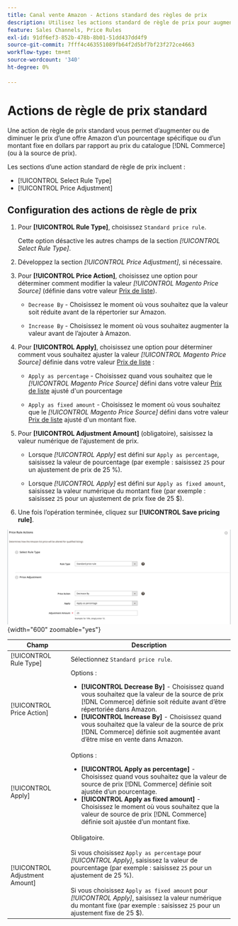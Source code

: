 ```yaml
---
title: Canal vente Amazon - Actions standard des règles de prix
description: Utilisez les actions standard de règle de prix pour augmenter ou diminuer le prix d’une offre Amazon par rapport au prix du catalogue Commerce (ou à la source du prix).
feature: Sales Channels, Price Rules
exl-id: 91df6ef3-852b-478b-8b01-51dd437dd4f9
source-git-commit: 7fff4c463551089fb64f2d5bf7bf23f272ce4663
workflow-type: tm+mt
source-wordcount: '340'
ht-degree: 0%

---
```


# Actions de règle de prix standard

Une action de règle de prix standard vous permet d’augmenter ou de diminuer le prix d’une offre Amazon d’un pourcentage spécifique ou d’un montant fixe en dollars par rapport au prix du catalogue [!DNL Commerce] (ou à la source de prix).

Les sections d’une action standard de règle de prix incluent :

- [!UICONTROL Select Rule Type]
- [!UICONTROL Price Adjustment]

## Configuration des actions de règle de prix

1. Pour **[!UICONTROL Rule Type]**, choisissez `Standard price rule`.

   Cette option désactive les autres champs de la section _[!UICONTROL Select Rule Type]_.

1. Développez la section _[!UICONTROL Price Adjustment]_, si nécessaire.

1. Pour **[!UICONTROL Price Action]**, choisissez une option pour déterminer comment modifier la valeur *[!UICONTROL Magento Price Source]* (définie dans votre valeur [Prix de liste](./listing-price.md)).

   - `Decrease By` - Choisissez le moment où vous souhaitez que la valeur soit réduite avant de la répertorier sur Amazon.

   - `Increase By` - Choisissez le moment où vous souhaitez augmenter la valeur avant de l’ajouter à Amazon.

1. Pour **[!UICONTROL Apply]**, choisissez une option pour déterminer comment vous souhaitez ajuster la valeur *[!UICONTROL Magento Price Source]* définie dans votre valeur [Prix de liste](./listing-price.md) :

   - `Apply as percentage` - Choisissez quand vous souhaitez que le *[!UICONTROL Magento Price Source]* défini dans votre valeur [Prix de liste](./listing-price.md) ajusté d&#39;un pourcentage

   - `Apply as fixed amount` - Choisissez le moment où vous souhaitez que le *[!UICONTROL Magento Price Source]* défini dans votre valeur [Prix de liste](./listing-price.md) ajusté d&#39;un montant fixe.

1. Pour **[!UICONTROL Adjustment Amount]** (obligatoire), saisissez la valeur numérique de l’ajustement de prix.

   - Lorsque *[!UICONTROL Apply]* est défini sur `Apply as percentage`, saisissez la valeur de pourcentage (par exemple : saisissez `25` pour un ajustement de prix de 25 %).

   - Lorsque *[!UICONTROL Apply]* est défini sur `Apply as fixed amount`, saisissez la valeur numérique du montant fixe (par exemple : saisissez `25` pour un ajustement de prix fixe de 25 $).

1. Une fois l’opération terminée, cliquez sur **[!UICONTROL Save pricing rule]**.

![Règle de prix standard](assets/ob-price-rule-action-standard-example.png){width="600" zoomable="yes"}

| Champ | Description |
|--------------------------------|-----------------------------------------------------------------------------------------------------------------------------------------------------------------------------------------------------------------------------------------------------------------------------------------------------------------------------------|
| [!UICONTROL Rule Type] | Sélectionnez `Standard price rule`. |
| [!UICONTROL Price Action] | Options :<ul><li>**[!UICONTROL Decrease By]** - Choisissez quand vous souhaitez que la valeur de la source de prix [!DNL Commerce] définie soit réduite avant d’être répertoriée dans Amazon.</li><li>**[!UICONTROL Increase By]** - Choisissez quand vous souhaitez que la valeur de la source de prix [!DNL Commerce] définie soit augmentée avant d’être mise en vente dans Amazon.</li></ul> |
| [!UICONTROL Apply] | Options :<ul><li>**[!UICONTROL Apply as percentage]** - Choisissez quand vous souhaitez que la valeur de source de prix [!DNL Commerce] définie soit ajustée d’un pourcentage.</li><li>**[!UICONTROL Apply as fixed amount]** - Choisissez le moment où vous souhaitez que la valeur de source de prix [!DNL Commerce] définie soit ajustée d’un montant fixe.</li></ul> |
| [!UICONTROL Adjustment Amount] | Obligatoire.<br><br>Si vous choisissez `Apply as percentage` pour *[!UICONTROL Apply]*, saisissez la valeur de pourcentage (par exemple : saisissez `25` pour un ajustement de 25 %).<br><br>Si vous choisissez `Apply as fixed amount` pour *[!UICONTROL Apply]*, saisissez la valeur numérique du montant fixe (par exemple : saisissez `25` pour un ajustement fixe de 25 $). |
